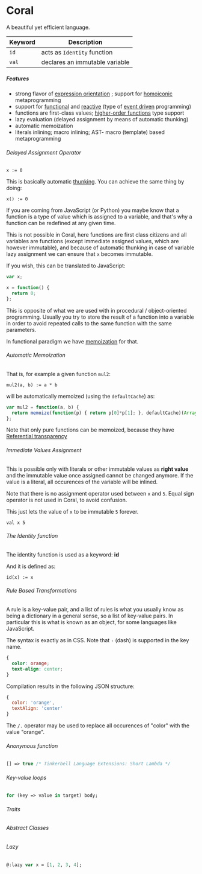 # Coral

A beautiful yet efficient language.

| Keyword | Description                    |
|---------|--------------------------------|
| `id`    | acts as `Identity` function  |
| `val`   | declares an immutable variable |

##### Features

* strong flavor of [expression orientation](http://en.wikipedia.org/wiki/Expression-oriented_programming_language) ; support for [homoiconic](http://en.wikipedia.org/wiki/Homoiconicity) metaprogramming
* support for [functional](http://en.wikipedia.org/wiki/Functional_programming) and [reactive](http://en.wikipedia.org/wiki/Reactive_programming) (type of [event driven](http://en.wikipedia.org/wiki/Event-driven_programming) programming)
* functions are first-class values; [higher-order functions](http://en.wikipedia.org/wiki/Higher-order_function) type support
* lazy evaluation (delayed assignment by means of automatic thunking)
* automatic memoization
* literals inlining; macro inlining; AST- macro (template) based metaprogramming

###### Delayed Assignment Operator

```
x := 0
```

This is basically automatic [thunking](http://en.wikipedia.org/wiki/Thunk). You can achieve the same thing by doing:

```
x() := 0
```
If you are coming from JavaScript (or Python) you maybe know that a function is a type of value which is assigned to a variable, and that's why a function can be redefined at any given time.

This is not possible in Coral, here functions are first class citizens and all variables are functions (except immediate assigned values, which are however immutable), and because of automatic thunking in case of variable lazy assignment we can ensure that `x` becomes immutable.

If you wish, this can be translated to JavaScript:

```javascript
var x;

x = function() {
  return 0;
};
```

This is opposite of what we are used with in procedural / object-oriented programming.
Usually you try to store the result of a function into a variable in order to avoid repeated calls to the same function with the same parameters. 

In functional paradigm we have [memoization](http://en.wikipedia.org/wiki/Memoization) for that.

###### Automatic Memoization

That is, for example a given function `mul2`:

```
mul2(a, b) := a * b
```
will be automatically memoized (using the `defaultCache`) as:

```javascript
var mul2 = function(a, b) { 
  return memoize(function(p) { return p[0]*p[1]; }, defaultCache)(Array.slice(arguments));  
};
```

Note that only pure functions can be memoized, because they have [Referential transparency](http://en.wikipedia.org/wiki/Referential_transparency_%28computer_science%29) 

###### Immediate Values Assignment

This is possible only with literals or other immutable values as **right value** and the immutable value once assigned cannot be changed anymore. If the value is a literal, all occurences of the variable will be inlined.

Note that there is no assignment operator used between `x` and `5`. Equal sign operator is not used in Coral, to avoid confusion.

This just lets the value of `x` to be immutable `5` forever.

```
val x 5
```

###### The Identity function

The identity function is used as a keyword: **id**

And it is defined as:

```
id(x) := x
```

###### Rule Based Transformations

A rule is a key-value pair, and a list of rules is what you usually know as being a dictionary in a general sense, so a list of key-value pairs. In particular this is what is known as an object, for some languages like JavaScript.

The syntax is exactly as in CSS. Note that `-` (dash) is supported in the key name. 

```css
{
  color: orange;
  text-align: center;
}
```

Compilation results in the following JSON structure:

```javascript
{
  color: 'orange',
  textAlign: 'center'
}
```

The `/.` operator may be used to replace all occurences of "color" with the value "orange".

###### Anonymous function

```haxe
[] => true /* Tinkerbell Language Extensions: Short Lambda */
```

###### Key-value loops

```haxe
for (key => value in target) body;
```

###### Traits 

###### Abstract Classes

###### Lazy

```haxe
@:lazy var x = [1, 2, 3, 4];
```

